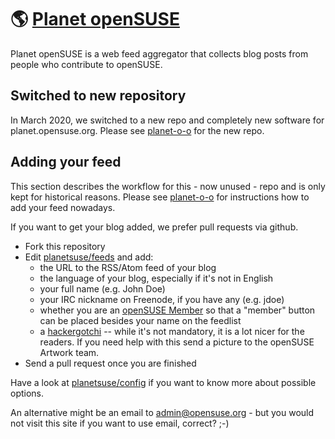 # 🌎 [Planet openSUSE](planet.opensuse.org)

Planet openSUSE is a web feed aggregator that collects blog posts from people who contribute to openSUSE.

## Switched to new repository

In March 2020, we switched to a new repo and completely new software for planet.opensuse.org. Please see [planet-o-o](https://github.com/openSUSE/planet-o-o) for the new repo.

## Adding your feed

This section describes the workflow for this - now unused - repo and is only kept for historical reasons.
Please see [planet-o-o](https://github.com/openSUSE/planet-o-o) for instructions how to add your feed nowadays.

If you want to get your blog added, we prefer pull requests via github. 

* Fork this repository
* Edit [planetsuse/feeds](https://github.com/openSUSE/planet.opensuse.org/blob/master/planetsuse/feeds) and add:
  * the URL to the RSS/Atom feed of your blog
  * the language of your blog, especially if it's not in English
  * your full name (e.g. John Doe)
  * your IRC nickname on Freenode, if you have any (e.g. jdoe)
  * whether you are an [openSUSE Member](https://en.opensuse.org/openSUSE:Members) so that a "member" button can be placed besides your name on the feedlist
  * a [hackergotchi](https://en.wikipedia.org/wiki/Hackergotchi) -- while it's not mandatory, it is a lot nicer for the readers. If you need help with this send a picture to the openSUSE Artwork team.
* Send a pull request once you are finished

Have a look at [planetsuse/config](https://github.com/openSUSE/planet.opensuse.org/blob/master/planetsuse/config) if you want to know more about possible options. 

An alternative might be an email to admin@opensuse.org - but you would not visit this site if you want to use email, correct? ;-)


